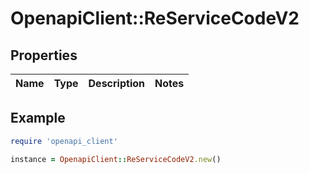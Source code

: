 # OpenapiClient::ReServiceCodeV2

## Properties

| Name | Type | Description | Notes |
| ---- | ---- | ----------- | ----- |

## Example

```ruby
require 'openapi_client'

instance = OpenapiClient::ReServiceCodeV2.new()
```

